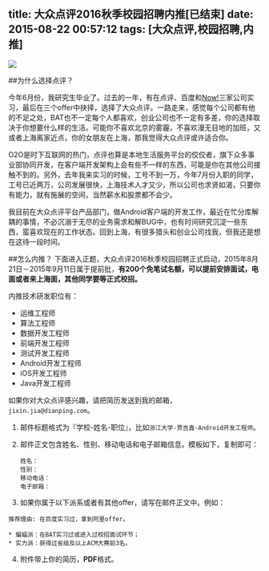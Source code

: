 title: 大众点评2016秋季校园招聘内推[已结束]
date: 2015-08-22 00:57:12
tags: [大众点评,校园招聘,内推]
---
![](http://qy.weixin.qq.com/cgi-bin/getmediadata?type=image&agentuin=1013001480&media_id=2Li5XtigZ686YtU5GJIDKRPkpcjJPUvTgmsywu0eys4PunS6Qcnjw5sBp1ia5kn4CgrYa-1OKPyZBJI5S8PvvsQ)

##为什么选择点评？

今年6月份，我研究生毕业了。过去的一年，有在点评、百度和[Now!](http://nowapp.org/)三家公司实习，最后在三个offer中抉择，选择了大众点评。一路走来，感觉每个公司都有他的不足之处，BAT也不一定每个人都喜欢，创业公司也不一定有多差，你的选择取决于你想要什么样的生活。可能你不喜欢北京的雾霾，不喜欢漫无目地的加班，又或者上海离家近点，你的女朋友在上海，那我觉得大众点评或许适合你。

O2O是时下互联网的热门，点评也算是本地生活服务平台的佼佼者，旗下众多事业部协同开发，在客户端开发架构上会有些不一样的东西，可能是你在其他公司接触不到的。另外，去年我来实习的时候，工号不到一万，今年7月份入职的同学，工号已近两万，公司发展很快，上海技术人才又少，所以公司也求贤如渴，只要你有能力，就有施展的空间，当然薪水和股票都不会少。

我目前在大众点评平台产品部门，做Android客户端的开发工作，最近在忙分库解耦的事情，不必沉溺于无尽的业务需求和解BUG中，也有时间研究沉淀一些东西，蛮喜欢现在的工作状态。回到上海，有很多猎头和创业公司找我，但我还是想在这待一段时间。


##怎么内推？
下面进入正题，大众点评2016秋季校园招聘正式启动，2015年8月21日－2015年9月11日属于提前批，**有200个免笔试名额，可以提前安排面试，电面或者来上海面，其他同学要等正式校招。**

内推技术研发职位有：

* 运维工程师
* 算法工程师
* 数据开发工程师
* 前端开发工程师
* 测试开发工程师
* Android开发工程师
* iOS开发工程师
* Java开发工程师

如果你对大众点评感兴趣，请把简历发送到我的邮箱，`jixin.jia@dianping.com`。

1. 邮件标题格式为『学校-姓名-职位』，比如`浙江大学-贾吉鑫-Android开发工程师`。
2. 邮件正文包含姓名、性别、移动电话和电子邮箱信息。模板如下，复制即可：

	```
	姓名：
	性别：
	移动电话：
	电子邮箱：
	```
3. 如果你属于以下派系或者有其他offer，请写在邮件正文中。例如：
```
推荐理由: 在百度实习过，拿到阿里offer。
```
	* 蝙蝠派：在BAT实习过或进入过校招面试环节；
	* 实力派：获得过省级及以上ACM大赛前3名。
4. 附件带上你的简历，**PDF**格式。
